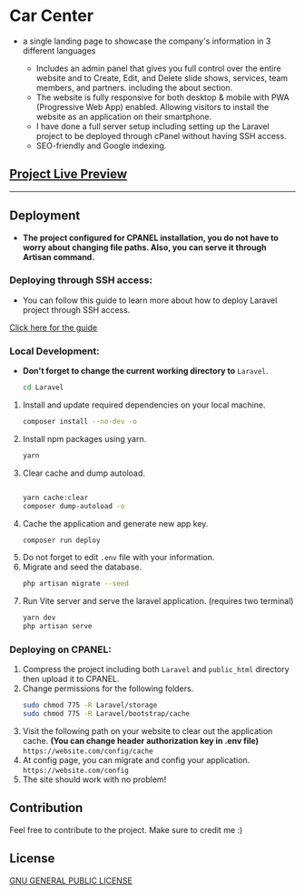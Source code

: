 # Car Center

- a single landing page to showcase the company's information in 3 different languages

    - Includes an admin panel that gives you full control over the entire website and to Create, Edit, and Delete slide shows, services, team members, and partners. including the about section.
    - The website is fully responsive for both desktop & mobile with PWA (Progressive Web App) enabled. Allowing visitors to install the website as an application on their smartphone.
    - I have done a full server setup including setting up the Laravel project to be deployed through cPanel without having SSH access.
    - SEO-friendly and Google indexing.


## **[Project Live Preview](https://car-center.aland20.tech/)**

---

## Deployment

- **The project configured for CPANEL installation, you do not have to worry about changing file paths. Also, you can serve it through Artisan command.**

### Deploying through SSH access:

- You can follow this guide to learn more about how to deploy Laravel project through SSH access.

[Click here for the guide](https://devmarketer.io/learn/deploy-laravel-5-app-lemp-stack-ubuntu-nginx/)

### Local Development:

- **Don't forget to change the current working directory to** `Laravel`.
    ```bash
    cd Laravel
    ```
1. Install and update required dependencies on your local machine.
    ```bash
    composer install --no-dev -o
    ```
2. Install npm packages using yarn.
    ```bash
    yarn
    ```
3. Clear cache and dump autoload.
    ```bash
    
    yarn cache:clear
    composer dump-autoload -o
    ```
4. Cache the application and generate new app key.
    ```bash
    composer run deploy
    ```
5. Do not forget to edit `.env` file with your information.
6. Migrate and seed the database.
    ```bash
    php artisan migrate --seed
    ```
7. Run Vite server and serve the laravel application. (requires two terminal)
    ```bash
    yarn dev
    php artisan serve
    ```

### Deploying on CPANEL:
1. Compress the project including both `Laravel` and `public_html` directory then upload it to CPANEL.
2. Change permissions for the following folders.
    ```bash
    sudo chmod 775 -R Laravel/storage
    sudo chmod 775 -R Laravel/bootstrap/cache
    ```
3. Visit the following path on your website to clear out the application cache. **(You can change header authorization key in .env file)**
`https://website.com/config/cache`
4. At config page, you can migrate and config your application.
   `https://website.com/config`
5. The site should work with no problem!

## Contribution

Feel free to contribute to the project. Make sure to credit me :)

## License

[GNU GENERAL PUBLIC LICENSE](LICENSE)
